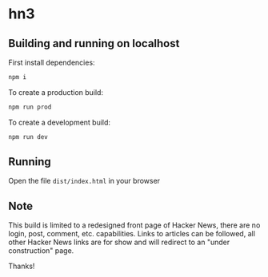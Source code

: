 # hn3

## Building and running on localhost

First install dependencies:

```sh
npm i
```

To create a production build:

```sh
npm run prod
```

To create a development build:

```sh
npm run dev
```

## Running

Open the file `dist/index.html` in your browser

## Note

This build is limited to a redesigned front page of Hacker News, there are no login, post, comment, etc. capabilities.
Links to articles can be followed, all other Hacker News links are for show and will redirect to an "under construction" page.

Thanks!


